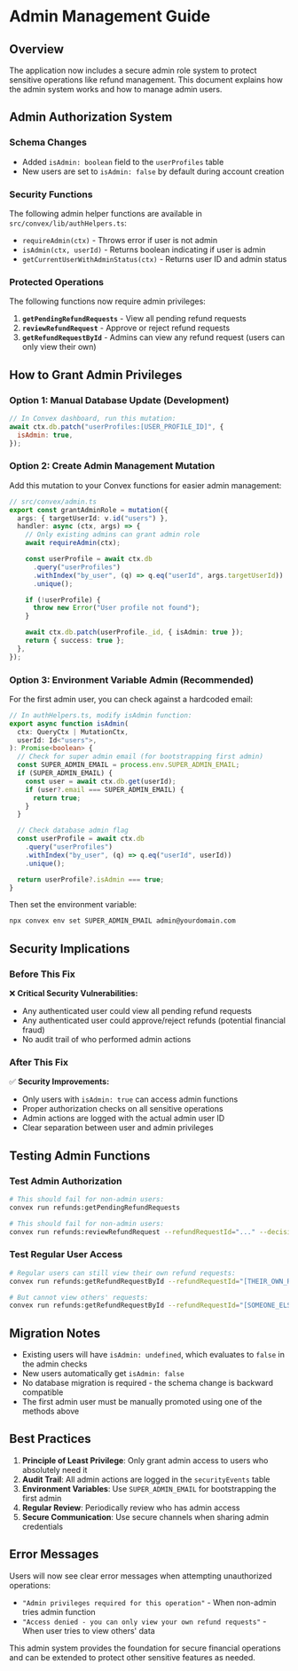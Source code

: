 # Admin Management Guide

## Overview

The application now includes a secure admin role system to protect sensitive operations like refund management. This document explains how the admin system works and how to manage admin users.

## Admin Authorization System

### Schema Changes

- Added `isAdmin: boolean` field to the `userProfiles` table
- New users are set to `isAdmin: false` by default during account creation

### Security Functions

The following admin helper functions are available in `src/convex/lib/authHelpers.ts`:

- `requireAdmin(ctx)` - Throws error if user is not admin
- `isAdmin(ctx, userId)` - Returns boolean indicating if user is admin
- `getCurrentUserWithAdminStatus(ctx)` - Returns user ID and admin status

### Protected Operations

The following functions now require admin privileges:

1. **`getPendingRefundRequests`** - View all pending refund requests
2. **`reviewRefundRequest`** - Approve or reject refund requests
3. **`getRefundRequestById`** - Admins can view any refund request (users can only view their own)

## How to Grant Admin Privileges

### Option 1: Manual Database Update (Development)

```javascript
// In Convex dashboard, run this mutation:
await ctx.db.patch("userProfiles:[USER_PROFILE_ID]", {
  isAdmin: true,
});
```

### Option 2: Create Admin Management Mutation

Add this mutation to your Convex functions for easier admin management:

```typescript
// src/convex/admin.ts
export const grantAdminRole = mutation({
  args: { targetUserId: v.id("users") },
  handler: async (ctx, args) => {
    // Only existing admins can grant admin role
    await requireAdmin(ctx);

    const userProfile = await ctx.db
      .query("userProfiles")
      .withIndex("by_user", (q) => q.eq("userId", args.targetUserId))
      .unique();

    if (!userProfile) {
      throw new Error("User profile not found");
    }

    await ctx.db.patch(userProfile._id, { isAdmin: true });
    return { success: true };
  },
});
```

### Option 3: Environment Variable Admin (Recommended)

For the first admin user, you can check against a hardcoded email:

```typescript
// In authHelpers.ts, modify isAdmin function:
export async function isAdmin(
  ctx: QueryCtx | MutationCtx,
  userId: Id<"users">,
): Promise<boolean> {
  // Check for super admin email (for bootstrapping first admin)
  const SUPER_ADMIN_EMAIL = process.env.SUPER_ADMIN_EMAIL;
  if (SUPER_ADMIN_EMAIL) {
    const user = await ctx.db.get(userId);
    if (user?.email === SUPER_ADMIN_EMAIL) {
      return true;
    }
  }

  // Check database admin flag
  const userProfile = await ctx.db
    .query("userProfiles")
    .withIndex("by_user", (q) => q.eq("userId", userId))
    .unique();

  return userProfile?.isAdmin === true;
}
```

Then set the environment variable:

```bash
npx convex env set SUPER_ADMIN_EMAIL admin@yourdomain.com
```

## Security Implications

### Before This Fix

❌ **Critical Security Vulnerabilities:**

- Any authenticated user could view all pending refund requests
- Any authenticated user could approve/reject refunds (potential financial fraud)
- No audit trail of who performed admin actions

### After This Fix

✅ **Security Improvements:**

- Only users with `isAdmin: true` can access admin functions
- Proper authorization checks on all sensitive operations
- Admin actions are logged with the actual admin user ID
- Clear separation between user and admin privileges

## Testing Admin Functions

### Test Admin Authorization

```bash
# This should fail for non-admin users:
convex run refunds:getPendingRefundRequests

# This should fail for non-admin users:
convex run refunds:reviewRefundRequest --refundRequestId="..." --decision="approved"
```

### Test Regular User Access

```bash
# Regular users can still view their own refund requests:
convex run refunds:getRefundRequestById --refundRequestId="[THEIR_OWN_REQUEST_ID]"

# But cannot view others' requests:
convex run refunds:getRefundRequestById --refundRequestId="[SOMEONE_ELSE_REQUEST_ID]"
```

## Migration Notes

- Existing users will have `isAdmin: undefined`, which evaluates to `false` in the admin checks
- New users automatically get `isAdmin: false`
- No database migration is required - the schema change is backward compatible
- The first admin user must be manually promoted using one of the methods above

## Best Practices

1. **Principle of Least Privilege**: Only grant admin access to users who absolutely need it
2. **Audit Trail**: All admin actions are logged in the `securityEvents` table
3. **Environment Variables**: Use `SUPER_ADMIN_EMAIL` for bootstrapping the first admin
4. **Regular Review**: Periodically review who has admin access
5. **Secure Communication**: Use secure channels when sharing admin credentials

## Error Messages

Users will now see clear error messages when attempting unauthorized operations:

- `"Admin privileges required for this operation"` - When non-admin tries admin function
- `"Access denied - you can only view your own refund requests"` - When user tries to view others' data

This admin system provides the foundation for secure financial operations and can be extended to protect other sensitive features as needed.
